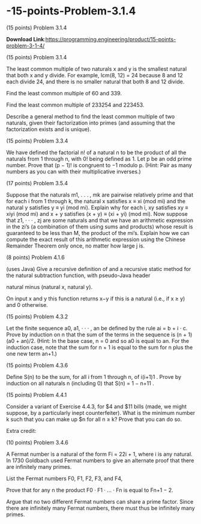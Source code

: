 # -15-points-Problem-3.1.4
(15 points) Problem 3.1.4


**Download Link**:https://programming.engineering/product/15-points-problem-3-1-4/

(15 points) Problem 3.1.4

The least common multiple of two naturals x and y is the smallest natural that both x and y divide. For example, lcm(8, 12) = 24 because 8 and 12 each divide 24, and there is no smaller natural that both 8 and 12 divide.

Find the least common multiple of 60 and 339.

Find the least common multiple of 233254 and 223453.

Describe a general method to find the least common multiple of two naturals, given their factorization into primes (and assuming that the factorization exists and is unique).

(15 points) Problem 3.3.4

We have defined the factorial n! of a natural n to be the product of all the naturals from 1 through n, with 0! being defined as 1. Let p be an odd prime number. Prove that (p − 1)! is congruent to −1 modulo p. (Hint: Pair as many numbers as you can with their multiplicative inverses.)


(17 points) Problem 3.5.4

Suppose that the naturals m1, . . . , mk are pairwise relatively prime and that for each i from 1 through k, the natural x satisfies x ≡ xi (mod mi) and the natural y satisfies y ≡ yi (mod mi). Explain why for each i, xy satisfies xy ≡ xiyi (mod mi) and x + y satisfies (x + y) ≡ (xi + yi) (mod mi). Now suppose that z1, · · · , zj are some naturals and that we have an arithmetic expression in the zi’s (a combination of them using sums and products) whose result is guaranteed to be less than M, the product of the mi’s. Explain how we can compute the exact result of this arithmetic expression using the Chinese Remainder Theorem only once, no matter how large j is.

(8 points) Problem 4.1.6

(uses Java) Give a recursive definition of and a recursive static method for the natural subtraction function, with pseudo-Java header

natural minus (natural x, natural y).

On input x and y this function returns x−y if this is a natural (i.e., if x ≥ y) and 0 otherwise.

(15 points) Problem 4.3.2

Let the finite sequence a0, a1, · · · , an be defined by the rule ai = b + i · c. Prove by induction on n that the sum of the terms in the sequence is (n + 1)(a0 + an)/2. (Hint: In the base case, n = 0 and so a0 is equal to an. For the induction case, note that the sum for n + 1 is equal to the sum for n plus the one new term an+1.)

(15 points) Problem 4.3.6

Define S(n) to be the sum, for all i from 1 through n, of i(i+1)1 . Prove by induction on all naturals n (including 0) that S(n) = 1 − n+11 .

(15 points) Problem 4.4.1

Consider a variant of Exercise 4.4.3, for $4 and $11 bills (made, we might suppose, by a particularly inept counterfeiter). What is the minimum number k such that you can make up $n for all n ≥ k? Prove that you can do so.


Extra credit:

(10 points) Problem 3.4.6

A Fermat number is a natural of the form Fi = 22i + 1, where i is any natural. In 1730 Goldbach used Fermat numbers to give an alternate proof that there are infinitely many primes.

List the Fermat numbers F0, F1, F2, F3, and F4,

Prove that for any n the product F0 · F1 · … · Fn is equal to Fn+1 − 2.

Argue that no two different Fermat numbers can share a prime factor. Since there are infinitely many Fermat numbers, there must thus be infinitely many primes.
